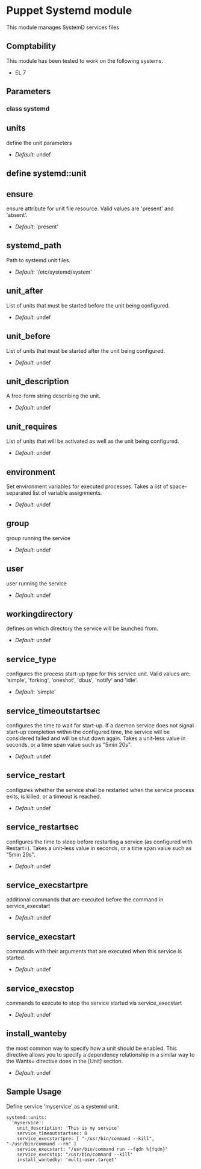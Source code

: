 # Puppet Systemd module

This module manages SystemD services files


## Comptability

This module has been tested to work on the following systems.

* EL 7


## Parameters

### class systemd

units
-----
define the unit parameters

- *Default*: undef

## define systemd::unit

ensure
------
ensure attribute for unit file resource.  Valid values are 'present' and 'absent'.

- *Default*: 'present'

systemd_path
------------
Path to systemd unit files.

- *Default*: '/etc/systemd/system'

unit_after
----------
List of units that must be started before the unit being configured.

- *Default*: undef

unit_before
-----------
List of units that must be started after the unit being configured.

- *Default*: undef

unit_description
----------------
A free-form string describing the unit.

- *Default*: undef

unit_requires
-------------
List of units that will be activated as well as the unit being configured.

- *Default*: undef

environment
-----------
Set environment variables for executed processes. Takes a list of space-separated list of variable assignments.

- *Default*: undef

group
-----
group running the service

- *Default*: undef

user
----
user running the service

- *Default*: undef

workingdirectory
----------------
defines on which directory the service will be launched from.

- *Default*: undef

service_type
------------
configures the process start-up type for this service unit.  Valid values are: 'simple', 'forking', 'oneshot', 'dbus', 'notify' and 'idle'.

- *Default*: 'simple'

service_timeoutstartsec
-----------------------
configures the time to wait for start-up. If a daemon service does not signal start-up completion within the configured time, the service will be considered failed and will be shut down again. Takes a unit-less value in seconds, or a time span value such as "5min 20s".

- *Default*: undef

service_restart
---------------
configures whether the service shall be restarted when the service process exits, is killed, or a timeout is reached.

- *Default*: undef

service_restartsec
------------------
configures the time to sleep before restarting a service (as configured with Restart=). Takes a unit-less value in seconds, or a time span value such as "5min 20s".

- *Default*: undef

service_execstartpre
--------------------
additional commands that are executed before the command in service_execstart

- *Default*: undef

service_execstart
-----------------
commands with their arguments that are executed when this service is started.

- *Default*: undef

service_execstop
----------------
commands to execute to stop the service started via service_execstart

- *Default*: undef

install_wanteby
---------------
the most common way to specify how a unit should be enabled. This directive allows you to specify a dependency relationship in a similar way to the Wants= directive does in the [Unit] section.

- *Default*: undef

## Sample Usage

Define service 'myservice' as a systemd unit.

```
systemd::units:
  'myservice':
    unit_description: 'This is my service'
    service_timeoutstartsec: 0
    service_execstartpre: [ "-/usr/bin/command --kill", "-/usr/bin/command --rm" ]
    service_execstart: "/usr/bin/command run --fqdn %{fqdn}"
    service_execstop: "/usr/bin/command --kill"
    install_wantedby: 'multi-user.target'
```
